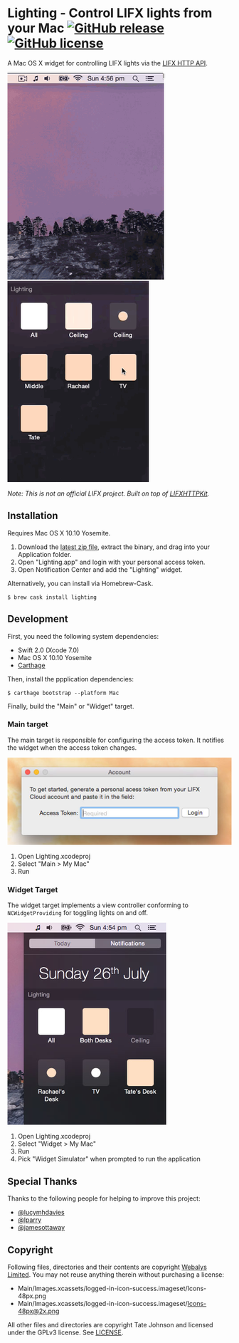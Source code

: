 # Lighting - Control LIFX lights from your Mac [![GitHub release](https://img.shields.io/github/release/tatey/Lighting.svg)](https://github.com/tatey/Lighting/releases/latest) [![GitHub license](https://img.shields.io/github/license/tatey/Lighting.svg)](https://raw.githubusercontent.com/tatey/Lighting/master/LICENSE.txt)

A Mac OS X widget for controlling LIFX lights via the [LIFX HTTP API](http://api.developer.lifx.com/docs).

![](Screenshot-Preview-1.gif)
![](Screenshot-Preview-2.gif)

*Note: This is not an official LIFX project. Built on top of [LIFXHTTPKit](https://github.com/tatey/LIFXHTTPKit).*

## Installation

Requires Mac OS X 10.10 Yosemite.

1. Download the [latest zip file](https://github.com/tatey/Lighting/releases/latest),
   extract the binary, and drag into your Application folder.
2. Open "Lighting.app" and login with your personal access token.
3. Open Notification Center and add the "Lighting" widget.

Alternatively, you can install via Homebrew-Cask.

    $ brew cask install lighting

## Development

First, you need the following system dependencies:

* Swift 2.0 (Xcode 7.0)
* Mac OS X 10.10 Yosemite
* [Carthage](https://github.com/Carthage/Carthage)

Then, install the ppplication dependencies:

    $ carthage bootstrap --platform Mac

Finally, build the "Main" or "Widget" target.

### Main target

The main target is responsible for configuring the access token. It notifies
the widget when the access token changes.

![](Screenshot-Main-Target.jpg)

1. Open Lighting.xcodeproj
2. Select "Main > My Mac"
3. Run

### Widget Target

The widget target implements a view controller conforming to `NCWidgetProviding`
for toggling lights on and off.

![](Screenshot-Widget-Target.jpg)

1. Open Lighting.xcodeproj
2. Select "Widget > My Mac"
3. Run
4. Pick "Widget Simulator" when prompted to run the application

## Special Thanks

Thanks to the following people for helping to improve this project:

* [@lucymhdavies](https://github.com/lucymhdavies)
* [@lparry](https://github.com/lparry)
* [@jamesottaway](https://github.com/jamesottaway)

## Copyright

Following files, directories and their contents are copyright [Webalys Limited](http://streamlineicons.com).
You may not reuse anything therein without purchasing a license:

* Main/Images.xcassets/logged-in-icon-success.imageset/Icons-48px.png
* Main/Images.xcassets/logged-in-icon-success.imageset/Icons-48px@2x.png

All other files and directories are copyright Tate Johnson and licensed under
the GPLv3 license. See [LICENSE](LICENSE.txt).
